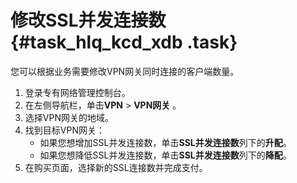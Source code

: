 # 修改SSL并发连接数 {#task_hlq_kcd_xdb .task}

您可以根据业务需要修改VPN网关同时连接的客户端数量。

1.  登录专有网络管理控制台。 
2.  在左侧导航栏，单击**VPN** \> **VPN网关** 。 
3.  选择VPN网关的地域。 
4.  找到目标VPN网关： 
    -   如果您想增加SSL并发连接数，单击**SSL并发连接数**列下的**升配**。
    -   如果您想降低SSL并发连接数，单击**SSL并发连接数**列下的**降配**。
5.  在购买页面，选择新的SSL连接数并完成支付。 

